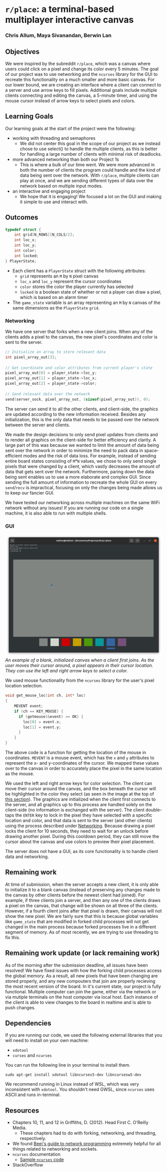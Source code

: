 # `r/place`: a terminal-based multiplayer interactive canvas
### Chris Allum, Maya Sivanandan, Berwin Lan

## Objectives
We were inspired by the subreddit `r/place`, which was a canvas where users could click on a pixel and change its color every 5 minutes. The goal of our project was to use networking and the `ncurses` library for the GUI to recreate this functionality on a much smaller and more basic canvas. For our lower bound, we are creating an interface where a client can connect to a server and use arrow keys to fill pixels. Additional goals include multiple clients connecting and editing the canvas, a 5-minute timer, and using the mouse cursor instead of arrow keys to select pixels and colors.

## Learning Goals
Our learning goals at the start of the project were the following:
* working with threading and semaphores
    * We did not center this goal in the scope of our project as we instead chose to use select() to handle the multiple clients, as this is better for handling a large number of clients with minimal risk of deadlocks.
* more advanced networking than both our Project 1s
    * This is where a bulk of our time went. We were more advanced in both the number of clients the program could handle and the kind of data being sent over the network. With `r/place`, multiple clients can play at once, and we are sending different types of data over the network based on multiple input modes.
* an interactive and engaging project
    * We hope that it is engaging! We focused a lot on the GUI and making it simple to use and interact with.

## Outcomes

```c
typedef struct {
    int grid[N_ROWS][N_COLS/2];
    int loc_x;
    int loc_y;
    int color;
    int locked;
} PlayerState;
```
* Each client has a `PlayerState` struct with the following attributes:
    * `grid` represents an `M` by `N` pixel canvas
    * `loc_x` and `loc_y` represent the cursor coordinates
    * `color` stores the color the player currently has selected
    * `locked` is a boolean state of whether or not a player can draw a pixel, which is based on an alarm timer
* The `game_state` variable is an array representing an `M` by `N` canvas of the same dimensions as the `PlayerState` `grid`.

### Networking
We have one server that forks when a new client joins. When any of the clients adds a pixel to the canvas, the new pixel's coordinates and color is sent to the server. 
```c
// Initialize an array to store relevant data
int pixel_array_out[3];

// Get coordinate and color attributes from current player's state
pixel_array_out[0] = player_state->loc_y;
pixel_array_out[1] = player_state->loc_x;
pixel_array_out[2] = player_state->color;

// Send relevant data over the network
send(server_sock, pixel_array_out, (sizeof(pixel_array_out)), 0);
```
The server can send it to all the other clients, and client-side, the graphics are updated according to the new information received. Besides any initialization, this is the only data that needs to be passed over the network between the server and clients.

We made the design decisions to only send pixel updates from clients and to render all graphics on the client-side for better efficiency and clarity. A large part of this was because we wanted to limit the amount of data being sent over the network in order to minimize the need to pack data in space-efficient modes and the risk of data loss. For example, instead of sending entire board states consisting of `M`*`N` values, we chose to only send single pixels that were changed by a client, which vastly decreases the amount of data that gets sent over the network. Furthermore, paring down the data being sent enables us to use a more elaborate and complex GUI. Since sending the full amount of information to recreate the whole GUI on every `send`/`recv` is impractical, focusing on only the changes being made allows us to keep our fancier GUI.

We have tested our networking across multiple machines on the same WiFi network without any issues! If you are running our code on a single machine, it is also able to run with multiple shells.

### GUI
![](img/canvas.png)
_An example of a blank, initialized canvas when a client first joins. As the user moves their cursor around, a pixel appears in their cursor location. They can use the left and right arrow keys to select a color._

We used mouse functionality from the `ncurses` library for the user's pixel location selection.
```c
void get_mouse_loc(int ch, int* loc)
{
    MEVENT event;
    if (ch == KEY_MOUSE) {
      if (getmouse(&event) == OK) {
        loc[0] = event.x;
        loc[1] = event.y;
      }
    }   
}
```
The above code is a function for getting the location of the mouse in coordinates. `MEVENT` is a mouse event, which has the `x` and `y` attributes to represent the x- and y-coordinates of the cursor. We mapped these values over to the canvas in order to accurately place the pixel in the same location as the mouse.

We used the left and right arrow keys for color selection. The client can move their cursor around the canvas, and the box beneath the cursor will be highlighted in the color they select (as seen in the image at the top of [this section](#gui)). The graphics are initialized when the client first connects to the server, and all graphics up to this process are handled solely on the client-side (no information is exchanged with the server). The client double-taps the `ENTER` key to lock in the pixel they have selected with a specific location and color, and that data is sent to the server (and other clients) using the process described under [Networking](#networking). Because drawing a pixel locks the client for 10 seconds, they need to wait for an unlock before drawing another pixel. During this cooldown period, they can still move the cursor about the canvas and use colors to preview their pixel placement.

The server does not have a GUI, as its core functionality is to handle client data and networking.

## Remaining work
At time of submission, when the server accepts a new client, it is only able to initialize it to a blank canvas (instead of preserving any changes made to the canvas by other clients before the newest client had joined). For example, if three clients join a server, and then any one of the clients draws a pixel on the canvas, that change will be shown on all three of the clients. However, if a fourth client joins after that pixel is drawn, their canvas will not show the new pixel. We are fairly sure that this is because global variables like `game_state` that are modified in forked child processes will not get changed in the main process because forked processes live in a different segment of memory. As of most recently, we are trying to use threading to fix this.

## Remaining work update (or lack remaining work)
As of the morning after the submission deadline, all issues have been resolved! We have fixed issues with how the forking child processes access the global memory. As a result, all new pixels that have been changing are stored properly, and any new compouters that join are properly recieving the most recent version of the board. In it's current state, our project is fully functional. Multiple computer can join the game, either via the network or via mutiple terminals on the host computer via local host. Each instance of the client is able to view changes to the board in realtime and is able to push changes. 

## Dependencies
If you are running our code, we used the following external libraries that you will need to install on your own machine:
* `xdotool`
* `curses` and `ncurses`

You can run the following line in your terminal to install them.
```shell
sudo apt-get install xdotool libncurses5-dev libncursesw5-dev
```

We recommend running in Linux instead of WSL, which was very inconsistent with `xdotool`. You shouldn't need GWSL, since `ncurses` uses ASCII and runs in-terminal.


## Resources
* Chapters 10, 11, and 12 in Griffiths, D. (2012). Head First C. O’Reilly Media.
    * These chapters had to do with forking, networking, and threading, respectively.
* We found [Beej's guide to network programming](https://beej.us/guide/bgnet/) extremely helpful for all things related to networking and sockets.
* `ncurses` documentation
    * [Sample `ncurses` code](http://www.paulgriffiths.net/program/c/curses.php)
* StackOverflow
